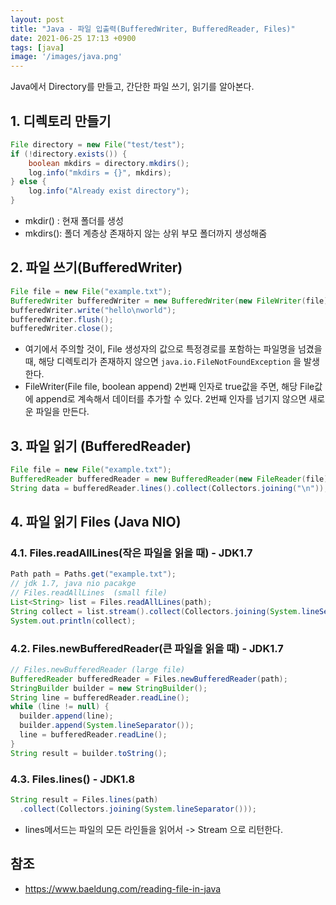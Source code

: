```yaml
---
layout: post
title: "Java - 파일 입출력(BufferedWriter, BufferedReader, Files)"
date: 2021-06-25 17:13 +0900
tags: [java]
image: '/images/java.png'
---
```


Java에서 Directory를 만들고, 간단한 파일 쓰기, 읽기를 알아본다. 

## 1. 디렉토리 만들기

```java
File directory = new File("test/test");
if (!directory.exists()) {
    boolean mkdirs = directory.mkdirs();
    log.info("mkdirs = {}", mkdirs);
} else {
    log.info("Already exist directory");
}
```

- mkdir() : 현재 폴더를 생성 
- mkdirs(): 폴더 계층상 존재하지 않는 상위 부모 폴더까지 생성해줌



## 2. 파일 쓰기(BufferedWriter)

```java
File file = new File("example.txt");
BufferedWriter bufferedWriter = new BufferedWriter(new FileWriter(file));
bufferedWriter.write("hello\nworld");
bufferedWriter.flush();
bufferedWriter.close();
```

- 여기에서 주의할 것이, File 생성자의 값으로 특정경로를 포함하는 파일명을 넘겼을 때, 해당 디렉토리가 존재하지 않으면 `java.io.FileNotFoundException` 을 발생한다. 
- FileWriter(File file, boolean append) 2번째 인자로 true값을 주면, 해당 File값에 append로 계속해서 데이터를 추가할 수 있다. 2번째 인자를 넘기지 않으면 새로운 파일을 만든다.



## 3. 파일 읽기 (BufferedReader)

```java
File file = new File("example.txt");
BufferedReader bufferedReader = new BufferedReader(new FileReader(file));
String data = bufferedReader.lines().collect(Collectors.joining("\n"));
```



## 4. 파일 읽기 Files (Java NIO)

### 4.1. Files.readAllLines(작은 파일을 읽을 때) - JDK1.7

```java
Path path = Paths.get("example.txt");
// jdk 1.7, java nio pacakge
// Files.readAllLines  (small file)
List<String> list = Files.readAllLines(path);
String collect = list.stream().collect(Collectors.joining(System.lineSeparator()));
System.out.println(collect);
```



### 4.2. Files.newBufferedReader(큰 파일을 읽을 때) - JDK1.7

```java
// Files.newBufferedReader (large file)
BufferedReader bufferedReader = Files.newBufferedReader(path);
StringBuilder builder = new StringBuilder();
String line = bufferedReader.readLine();
while (line != null) {
  builder.append(line);
  builder.append(System.lineSeparator());
  line = bufferedReader.readLine();
}
String result = builder.toString();
```



### 4.3. Files.lines() - JDK1.8

```java
String result = Files.lines(path)
  .collect(Collectors.joining(System.lineSeparator()));
```

- lines메서드는 파일의 모든 라인들을 읽어서 ->  Stream<String> 으로 리턴한다.

## 참조 
- https://www.baeldung.com/reading-file-in-java